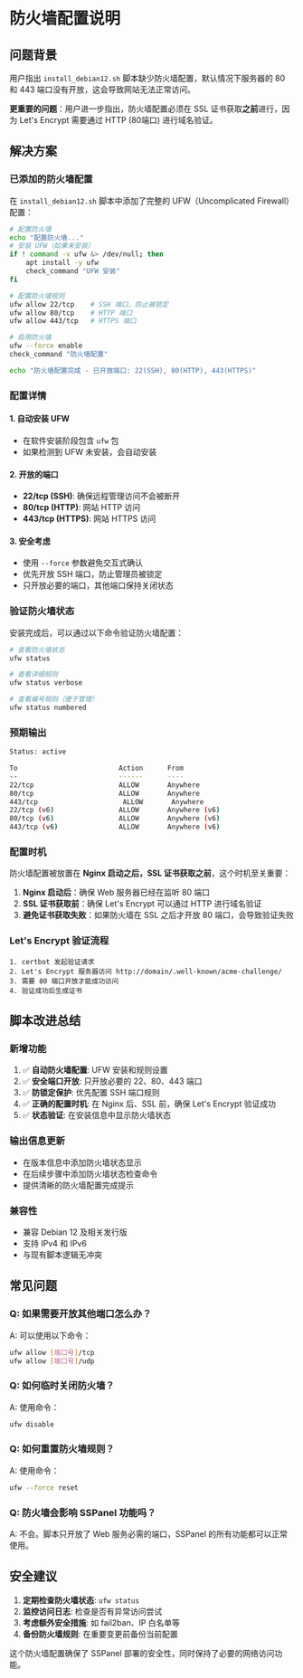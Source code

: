 # 防火墙配置说明

## 问题背景

用户指出 `install_debian12.sh` 脚本缺少防火墙配置，默认情况下服务器的 80 和 443 端口没有开放，这会导致网站无法正常访问。

**更重要的问题**：用户进一步指出，防火墙配置必须在 SSL 证书获取**之前**进行，因为 Let's Encrypt 需要通过 HTTP (80端口) 进行域名验证。

## 解决方案

### 已添加的防火墙配置

在 `install_debian12.sh` 脚本中添加了完整的 UFW（Uncomplicated Firewall）配置：

```bash
# 配置防火墙
echo "配置防火墙..."
# 安装 UFW（如果未安装）
if ! command -v ufw &> /dev/null; then
    apt install -y ufw
    check_command "UFW 安装"
fi

# 配置防火墙规则
ufw allow 22/tcp    # SSH 端口，防止被锁定
ufw allow 80/tcp    # HTTP 端口
ufw allow 443/tcp   # HTTPS 端口

# 启用防火墙
ufw --force enable
check_command "防火墙配置"

echo "防火墙配置完成 - 已开放端口: 22(SSH), 80(HTTP), 443(HTTPS)"
```

### 配置详情

#### 1. **自动安装 UFW**
- 在软件安装阶段包含 `ufw` 包
- 如果检测到 UFW 未安装，会自动安装

#### 2. **开放的端口**
- **22/tcp (SSH)**: 确保远程管理访问不会被断开
- **80/tcp (HTTP)**: 网站 HTTP 访问
- **443/tcp (HTTPS)**: 网站 HTTPS 访问

#### 3. **安全考虑**
- 使用 `--force` 参数避免交互式确认
- 优先开放 SSH 端口，防止管理员被锁定
- 只开放必要的端口，其他端口保持关闭状态

### 验证防火墙状态

安装完成后，可以通过以下命令验证防火墙配置：

```bash
# 查看防火墙状态
ufw status

# 查看详细规则
ufw status verbose

# 查看编号规则（便于管理）
ufw status numbered
```

### 预期输出

```bash
Status: active

To                         Action      From
--                         ------      ----
22/tcp                     ALLOW       Anywhere
80/tcp                     ALLOW       Anywhere
443/tcp                     ALLOW       Anywhere
22/tcp (v6)                ALLOW       Anywhere (v6)
80/tcp (v6)                ALLOW       Anywhere (v6)
443/tcp (v6)               ALLOW       Anywhere (v6)
```

### 配置时机

防火墙配置被放置在 **Nginx 启动之后，SSL 证书获取之前**，这个时机至关重要：

1. **Nginx 启动后**：确保 Web 服务器已经在监听 80 端口
2. **SSL 证书获取前**：确保 Let's Encrypt 可以通过 HTTP 进行域名验证
3. **避免证书获取失败**：如果防火墙在 SSL 之后才开放 80 端口，会导致验证失败

### Let's Encrypt 验证流程
```
1. certbot 发起验证请求
2. Let's Encrypt 服务器访问 http://domain/.well-known/acme-challenge/
3. 需要 80 端口开放才能成功访问
4. 验证成功后生成证书
```

## 脚本改进总结

### 新增功能
1. ✅ **自动防火墙配置**: UFW 安装和规则设置
2. ✅ **安全端口开放**: 只开放必要的 22、80、443 端口
3. ✅ **防锁定保护**: 优先配置 SSH 端口规则
4. ✅ **正确的配置时机**: 在 Nginx 后、SSL 前，确保 Let's Encrypt 验证成功
5. ✅ **状态验证**: 在安装信息中显示防火墙状态

### 输出信息更新
- 在版本信息中添加防火墙状态显示
- 在后续步骤中添加防火墙状态检查命令
- 提供清晰的防火墙配置完成提示

### 兼容性
- 兼容 Debian 12 及相关发行版
- 支持 IPv4 和 IPv6
- 与现有脚本逻辑无冲突

## 常见问题

### Q: 如果需要开放其他端口怎么办？
A: 可以使用以下命令：
```bash
ufw allow [端口号]/tcp
ufw allow [端口号]/udp
```

### Q: 如何临时关闭防火墙？
A: 使用命令：
```bash
ufw disable
```

### Q: 如何重置防火墙规则？
A: 使用命令：
```bash
ufw --force reset
```

### Q: 防火墙会影响 SSPanel 功能吗？
A: 不会。脚本只开放了 Web 服务必需的端口，SSPanel 的所有功能都可以正常使用。

## 安全建议

1. **定期检查防火墙状态**: `ufw status`
2. **监控访问日志**: 检查是否有异常访问尝试
3. **考虑额外安全措施**: 如 fail2ban、IP 白名单等
4. **备份防火墙规则**: 在重要变更前备份当前配置

这个防火墙配置确保了 SSPanel 部署的安全性，同时保持了必要的网络访问功能。
